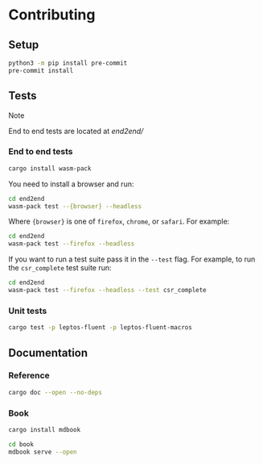 # Contributing

## Setup

```bash
python3 -m pip install pre-commit
pre-commit install
```

## Tests

> [!NOTE]
> End to end tests are located at _end2end/_

### End to end tests

```sh
cargo install wasm-pack
```

You need to install a browser and run:

```sh
cd end2end
wasm-pack test --{browser} --headless
```

Where `{browser}` is one of `firefox`, `chrome`, or `safari`. For example:

```sh
cd end2end
wasm-pack test --firefox --headless
```

If you want to run a test suite pass it in the `--test` flag.
For example, to run the `csr_complete` test suite run:

```sh
cd end2end
wasm-pack test --firefox --headless --test csr_complete
```

### Unit tests

```sh
cargo test -p leptos-fluent -p leptos-fluent-macros
```

## Documentation

### Reference

```sh
cargo doc --open --no-deps
```

### Book

```sh
cargo install mdbook
```

```sh
cd book
mdbook serve --open
```
